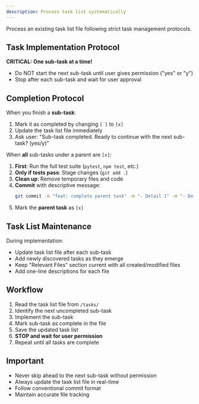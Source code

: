 ```yaml
---
description: Process task list systematically
---
```


Process an existing task list file following strict task management protocols.

## Task Implementation Protocol

**CRITICAL: One sub-task at a time!**
- Do NOT start the next sub-task until user gives permission ("yes" or "y")
- Stop after each sub-task and wait for user approval

## Completion Protocol

When you finish a **sub-task**:
1. Mark it as completed by changing `[ ]` to `[x]`
2. Update the task list file immediately
3. Ask user: "Sub-task completed. Ready to continue with the next sub-task? (yes/y)"

When **all** sub-tasks under a parent are `[x]`:
1. **First**: Run the full test suite (`pytest`, `npm test`, etc.)
2. **Only if tests pass**: Stage changes (`git add .`)
3. **Clean up**: Remove temporary files and code
4. **Commit** with descriptive message:
   ```bash
   git commit -m "feat: complete parent task" -m "- Detail 1" -m "- Detail 2" -m "Related to task X.0"
   ```
5. Mark the **parent task** as `[x]`

## Task List Maintenance

During implementation:
- Update task list file after each sub-task
- Add newly discovered tasks as they emerge
- Keep "Relevant Files" section current with all created/modified files
- Add one-line descriptions for each file

## Workflow

1. Read the task list file from `/tasks/`
2. Identify the next uncompleted sub-task
3. Implement the sub-task
4. Mark sub-task as complete in the file
5. Save the updated task list
6. **STOP and wait for user permission**
7. Repeat until all tasks are complete

## Important

- Never skip ahead to the next sub-task without permission
- Always update the task list file in real-time
- Follow conventional commit format
- Maintain accurate file tracking